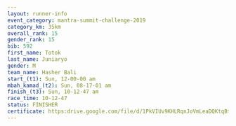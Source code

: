 ```yaml
---
layout: runner-info 
event_category: mantra-summit-challenge-2019 
category_km: 35km 
overall_rank: 15
gender_rank: 15
bib: 592
first_name: Totok
last_name: Juniaryo
gender: M
team_name: Hasher Bali
start_(t1): Sun, 12-00-00 am
mbah_kamad_(t2): Sun, 08-17-01 am
finish_(t3): Sun, 10-12-47 am
race_time: 10-12-47
status: FINISHER
certificate: https:drive.google.com/file/d/1PkVIUv9KHLRqnJoVmLeaDQKtqBtk2Ka8/view?usp=sharing
---
```

